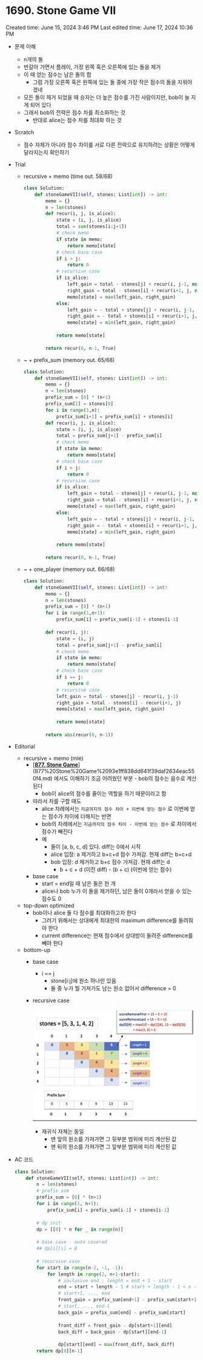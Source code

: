 # 1690. Stone Game VII

Created time: June 15, 2024 3:46 PM
Last edited time: June 17, 2024 10:36 PM

- 문제 이해
    - n개의 돌
    - 번갈아 가면서 플레이, 가장 왼쪽 혹은 오른쪽에 있는 돌을 제거
    - 이 때 얻는 점수는 남은 돌의 합
        - 그럼 가장 오른쪽 혹은 왼쪽에 있는 돌 중에 가장 작은 점수의 돌을 지워야 겠네
    - 모든 돌이 제거 되었을 때 승자는 더 높은 점수를 가진 사람이지만, bob이 늘 지게 되어 있다
    - 그래서 bob의 전략은 점수 차를 최소화하는 것
        - 반대로 alice는 점수 차를 최대화 하는 것
- Scratch
    - 점수 자체가 아니라 점수 차이를 서로 다른 전략으로 유지하려는 상황은 어떻게 달라지는지 확인하기
- Trial
    - recursive + memo (time out. 58/68)
        
        ```python
        class Solution:
            def stoneGameVII(self, stones: List[int]) -> int:
                memo = {}
                n = len(stones)
                def recur(i, j, is_alice):
                    state = (i, j, is_alice)
                    total = sum(stones[i:j+1])
                    # check memo
                    if state in memo:
                        return memo[state]
                    # check base case
                    if i > j:
                        return 0 
                    # recursive case
                    if is_alice:
                        left_gain = total - stones[j] + recur(i, j-1, not is_alice)
                        right_gain = total - stones[i] + recur(i+1, j, not is_alice)
                        memo[state] = max(left_gain, right_gain)
                    else:
                        left_gain = - total + stones[j] + recur(i, j-1, not is_alice)
                        right_gain = - total + stones[i] + recur(i+1, j, not is_alice)
                        memo[state] = min(left_gain, right_gain)
                    
                    return memo[state]
        
                return recur(0, n-1, True)
        ```
        
    - ~ + prefix_sum (memory out. 65/68)
        
        ```python
        class Solution:
            def stoneGameVII(self, stones: List[int]) -> int:
                memo = {}
                n = len(stones)
                prefix_sum = [0] * (n+1)
                prefix_sum[1] = stones[0]
                for i in range(1,n):
                    prefix_sum[i+1] = prefix_sum[i] + stones[i]
                def recur(i, j, is_alice):
                    state = (i, j, is_alice)
                    total = prefix_sum[j+1] - prefix_sum[i]
                    # check memo
                    if state in memo:
                        return memo[state]
                    # check base case
                    if i > j:
                        return 0 
                    # recursive case
                    if is_alice:
                        left_gain = total - stones[j] + recur(i, j-1, not is_alice)
                        right_gain = total - stones[i] + recur(i+1, j, not is_alice)
                        memo[state] = max(left_gain, right_gain)
                    else:
                        left_gain = - total + stones[j] + recur(i, j-1, not is_alice)
                        right_gain = - total + stones[i] + recur(i+1, j, not is_alice)
                        memo[state] = min(left_gain, right_gain)
                    
                    return memo[state]
        
                return recur(0, n-1, True)
        ```
        
    - ~ + one_player (memory out. 66/68)
        
        ```python
        class Solution:
            def stoneGameVII(self, stones: List[int]) -> int:
                memo = {}
                n = len(stones)
                prefix_sum = [0] * (n+1)
                for i in range(1,n+1):
                    prefix_sum[i] = prefix_sum[i-1] + stones[i-1]
                    
                def recur(i, j):
                    state = (i, j)
                    total = prefix_sum[j+1] - prefix_sum[i]
                    # check memo
                    if state in memo:
                        return memo[state]
                    # check base case
                    if i == j:
                        return 0
                    # recursive case
                    left_gain = total - stones[j] - recur(i, j-1)
                    right_gain = total - stones[i] - recur(i+1, j)
                    memo[state] = max(left_gain, right_gain)
        
                    return memo[state]
        
                return abs(recur(0, n-1))
        ```
        
- Editorial
    - recursive + memo (mle)
        - [[**877. Stone Game**](https://leetcode.com/problems/stone-game/description/?envType=problem-list-v2&envId=50vtr1g3)](877%20Stone%20Game%2093e1ff838dd641f39daf2634eac550f4.md) 에서도 이해하기 조금 어려웠던 부분 - bob의 점수는 음수로 계산된다
            - bob이 alice의 점수를 줄이는 역할을 하기 때문이라고 함
        - 따라서 차를 구할 때도
            - alice 차례에서는 `지금까지의 점수 차이 + 이번에 얻는 점수` 로 이번에 얻는 점수가 차이에 더해지는 반면
            - bob의 차례에서는 `지금까지의 점수 차이 - 이번에 얻는 점수` 로 차이에서 점수가 빼진다
            - 예
                - 돌이 [a, b, c, d] 있다. diff는 0에서 시작
                - alice 입장: a 제거하고 b+c+d 점수 가져감. 현재 diff는 b+c+d
                - bob 입장: d 제거하고 b+c 점수 가져감. 현재 diff는 d
                    - b + c + d (이전 diff) - (b + c) (이번에 얻는 점수)
        - base case
            - start = end일 때 남은 돌은 한 개
            - alice나 bob 누가 이 돌을 제거하던, 남은 돌이 0개라서 얻을 수 있는 점수도 0
    - top-down optimized
        - bob이나 alice 둘 다 점수를 최대화하고자 한다
            - 그러기 위해서는 상대에게 최대한의 maximum difference를 돌려줘야 한다
            - current difference는 현재 점수에서 상대방이 돌려준 difference를 빼야 한다
    - bottom-up
        - base case
            - i == j
                - stone[i:j]에 원소 하나만 있음
                - 둘 중 누가 뭘 가져가도 남는 원소 없어서 difference = 0
        - recursive case
            
            ![Untitled](Untitled%2024.png)
            
            - 재귀식 자체는 동일
                - 맨 앞의 원소를 가져가면 그 뒷부분 범위에 미리 계산된 값
                - 맨 뒤의 원소를 가져가면 그 앞부분 범위에 미리 계산된 값
- AC 코드
    
    ```python
    class Solution:
        def stoneGameVII(self, stones: List[int]) -> int:
            n = len(stones)
            # prefix sum
            prefix_sum = [0] * (n+1)
            for i in range(1, n+1):
                prefix_sum[i] = prefix_sum[i-1] + stones[i-1]
            
            # dp init
            dp = [[0] * n for _ in range(n)]
            
            # base case - auto covered
            ## dp[i][i] = 0 
    
            # recursive case        
            for start in range(n-2, -1, -1):
                for length in range(2, n+1-start): 
                    # inclusive end : length = end + 1 - start
                    end = start + length - 1 # start + length - 1 < n -> length < n+1-start
                    # start+1, ..., end
                    front_gain = prefix_sum[end+1] - prefix_sum[start+1]
                    # start, ..., end-1
                    back_gain = prefix_sum[end] - prefix_sum[start]
                    
                    front_diff = front_gain - dp[start+1][end]
                    back_diff = back_gain - dp[start][end-1]
    
                    dp[start][end] = max(front_diff, back_diff)
            return dp[0][n-1]
    ```